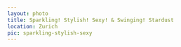 ```yaml
---
layout: photo
title: Sparkling! Stylish! Sexy! & Swinging! Stardust
location: Zurich
pic: sparkling-stylish-sexy
---
```

